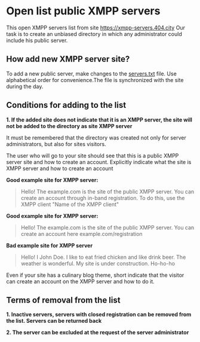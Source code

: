 # Open list public XMPP servers

This open XMPP servers list from site https://xmpp-servers.404.city 
Our task is to create an unbiased directory in which any administrator could include his public server.


## How add new XMPP server site?

To add a new public server, make changes to the [servers.txt](https://github.com/E-404/xmpp-servers/blob/master/servers.txt) file.  Use alphabetical order for convenience.The file is synchronized with the site during the day.


## Conditions for adding to the list
**1. If the added site does not indicate that it is an XMPP server, the site will not be added to the directory as site XMPP server**

It must be remembered that the directory was created not only for server administrators, but also for sites visitors.

The user who will go to your site should see that this is a public XMPP server site and how to create an account. Explicitly indicate what the site is XMPP server and how to create an account

**Good example site for XMPP server:**

>Hello! The example.com is the site of the public  XMPP server. You can create an account through in-band registration. To do this, use the XMPP client "Name of the XMPP client"

**Good example site for XMPP server:**

>Hello! The example.com is the site of the public XMPP server. You can create an account here example.com/registration

**Bad example site for XMPP server**
>Hello! I John Doe.  I like to eat fried chicken and like drink beer. The weather is wonderful. My site is under construction. Ho-ho-ho

Even if your site has a culinary blog theme, short indicate that the visitor can create an account on the XMPP server and how to do it.
 

## Terms of removal from the list

**1. Inactive servers, servers with closed registration can be removed from the list. Servers can be returned back**

**2. The server can be excluded at the request of the server administrator**
